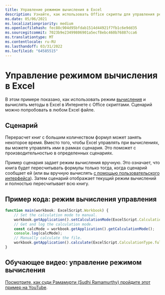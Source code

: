 ```yaml
---
title: Управление режимом вычисления в Excel
description: Узнайте, как использовать Office скрипты для управления режимом вычисления в Excel в Интернете.
ms.date: 05/06/2021
ms.localizationpriority: medium
ms.openlocfilehash: fec88c904d95bfdab1514d44921f7fb1c6e9dd35
ms.sourcegitcommit: 7023b9e23499806901a5ecf8ebc460b76887cca6
ms.translationtype: MT
ms.contentlocale: ru-RU
ms.lasthandoff: 03/31/2022
ms.locfileid: "64585515"
---
```

# <a name="manage-calculation-mode-in-excel"></a>Управление режимом вычисления в Excel

В этом примере показано, как использовать режим [вычисления](/javascript/api/office-scripts/excelscript/excelscript.calculationmode) и вычислять методы в Excel в Интернете с Office скриптами. Сценарий можно попробовать в любом Excel файле.

## <a name="scenario"></a>Сценарий

Перерасчет книг с большим количеством формул может занять некоторое время. Вместо того, чтобы Excel управлять при вычислениях, вы можете управлять ими в рамках сценария. Это поможет с производительностью в определенных сценариях.

Пример сценария задает режим вычисления вручную. Это означает, что книга будет пересчитывать формулы только тогда, когда сценарий сообщает ей (или вы вручную вычислять [с помощью пользовательского интерфейса](https://support.microsoft.com/office/73fc7dac-91cf-4d36-86e8-67124f6bcce4)). Затем сценарий отображает текущий режим вычислений и полностью пересчитывает всю книгу.

## <a name="sample-code-control-calculation-mode"></a>Пример кода: режим вычисления управления

```TypeScript
function main(workbook: ExcelScript.Workbook) {
    // Set the calculation mode to manual.
    workbook.getApplication().setCalculationMode(ExcelScript.CalculationMode.manual);
    // Get and log the calculation mode.
    const calcMode = workbook.getApplication().getCalculationMode();    
    console.log(calcMode);
    // Manually calculate the file.
    workbook.getApplication().calculate(ExcelScript.CalculationType.full);
}
```

## <a name="training-video-manage-calculation-mode"></a>Обучающее видео: управление режимом вычисления

[Посмотрите, как суди Рамамурти (Sudhi Ramamurthy) пройдите этот пример на YouTube](https://youtu.be/iw6O8QH01CI).

